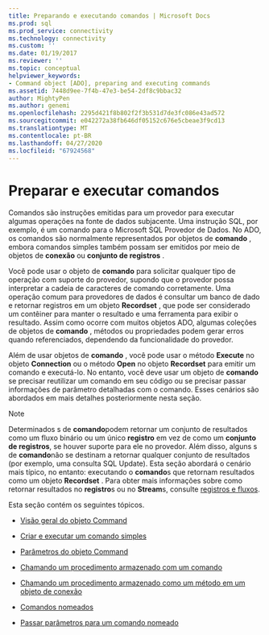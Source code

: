 ```yaml
---
title: Preparando e executando comandos | Microsoft Docs
ms.prod: sql
ms.prod_service: connectivity
ms.technology: connectivity
ms.custom: ''
ms.date: 01/19/2017
ms.reviewer: ''
ms.topic: conceptual
helpviewer_keywords:
- Command object [ADO], preparing and executing commands
ms.assetid: 7448d9ee-7f4b-47e3-be54-2df8c9bbac32
author: MightyPen
ms.author: genemi
ms.openlocfilehash: 2295d421f8b802f2f3b531d7de3fc086e43ad572
ms.sourcegitcommit: e042272a38fb646df05152c676e5cbeae3f9cd13
ms.translationtype: MT
ms.contentlocale: pt-BR
ms.lasthandoff: 04/27/2020
ms.locfileid: "67924568"
---
```

# <a name="preparing-and-executing-commands"></a>Preparar e executar comandos
Comandos são instruções emitidas para um provedor para executar algumas operações na fonte de dados subjacente. Uma instrução SQL, por exemplo, é um comando para o Microsoft SQL Provedor de Dados. No ADO, os comandos são normalmente representados por objetos de **comando** , embora comandos simples também possam ser emitidos por meio de objetos de **conexão** ou **conjunto de registros** .  
  
 Você pode usar o objeto de **comando** para solicitar qualquer tipo de operação com suporte do provedor, supondo que o provedor possa interpretar a cadeia de caracteres de comando corretamente. Uma operação comum para provedores de dados é consultar um banco de dado e retornar registros em um objeto **Recordset** , que pode ser considerado um contêiner para manter o resultado e uma ferramenta para exibir o resultado. Assim como ocorre com muitos objetos ADO, algumas coleções de objetos de **comando** , métodos ou propriedades podem gerar erros quando referenciados, dependendo da funcionalidade do provedor.  
  
 Além de usar objetos de **comando** , você pode usar o método **Execute** no objeto **Connection** ou o método **Open** no objeto **Recordset** para emitir um comando e executá-lo. No entanto, você deve usar um objeto de **comando** se precisar reutilizar um comando em seu código ou se precisar passar informações de parâmetro detalhadas com o comando. Esses cenários são abordados em mais detalhes posteriormente nesta seção.  
  
> [!NOTE]
>  Determinados s de **comando**podem retornar um conjunto de resultados como um fluxo binário ou um único **registro** em vez de como um **conjunto de registros**, se houver suporte para ele no provedor. Além disso, alguns s de **comando**não se destinam a retornar qualquer conjunto de resultados (por exemplo, uma consulta SQL Update). Esta seção abordará o cenário mais típico, no entanto: executando o **comando**s que retornam resultados como um objeto **Recordset** . Para obter mais informações sobre como retornar resultados no **registro**s ou no **Stream**s, consulte [registros e fluxos](../../../ado/guide/data/records-and-streams.md).  
  
 Esta seção contém os seguintes tópicos.  
  
-   [Visão geral do objeto Command](../../../ado/guide/data/command-object-overview.md)  
  
-   [Criar e executar um comando simples](../../../ado/guide/data/creating-and-executing-a-simple-command.md)  
  
-   [Parâmetros do objeto Command](../../../ado/guide/data/command-object-parameters.md)  
  
-   [Chamando um procedimento armazenado com um comando](../../../ado/guide/data/calling-a-stored-procedure-with-a-command.md)  
  
-   [Chamando um procedimento armazenado como um método em um objeto de conexão](../../../ado/guide/data/calling-a-stored-procedure-as-a-method-on-a-connection-object.md)  
  
-   [Comandos nomeados](../../../ado/guide/data/named-commands.md)  
  
-   [Passar parâmetros para um comando nomeado](../../../ado/guide/data/passing-parameters-to-a-named-command.md)
